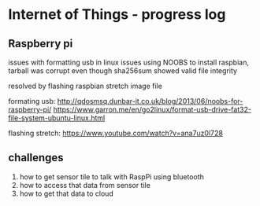 # Internet of Things - progress log

## Raspberry pi
issues with formatting usb in linux
issues using NOOBS to install raspbian, tarball was corrupt even though sha256sum showed valid file integrity

resolved by flashing raspbian stretch image file


formating usb: http://qdosmsq.dunbar-it.co.uk/blog/2013/06/noobs-for-raspberry-pi/
https://www.garron.me/en/go2linux/format-usb-drive-fat32-file-system-ubuntu-linux.html

flashing stretch:
https://www.youtube.com/watch?v=ana7uz0l728

## challenges
1. how to get sensor tile to talk with RaspPi using bluetooth
2. how to access that data from sensor tile
3. how to get that data to cloud

